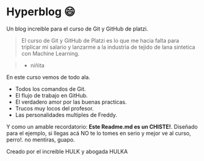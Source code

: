 # Hyperblog :smile:

Un blog increible para el curso de Git y GitHub de platzi. 

> El curso de Git y GitHub de Platzi es lo que me hacia falta para triplicar mi salario y lanzarme a la industria de tejido de lana sintetica con Machine Learning. 

> -  niñita

En este curso vemos de todo ala. 

* Todos los comandos de Git.
* El flujo de trabajo en GitHub.
* El verdadero amor por las buenas practicas.
* Trucos muy locos del profesor. 
* Las personalidades multiples de Freddy.

Y como un amable recordatorio: **Este Readme.md es un CHISTE!**.  Diseñado para el ejemplo, si llegas acá NO te lo tomes en serio y mejor ve al curso, perro!. no mentiras, guapo.


Creado por el increible HULK y abogada HULKA